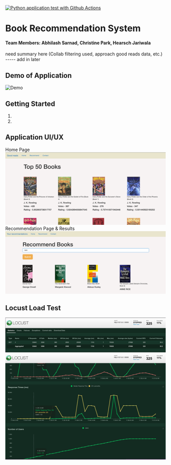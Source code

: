 [![Python application test with Github Actions](https://github.com/SarnadAbhilash/bookRecSys/actions/workflows/main.yml/badge.svg)](https://github.com/SarnadAbhilash/bookRecSys/actions/workflows/main.yml)

# Book Recommendation System
#### Team Members: Abhilash Sarnad, Christine Park, Hearsch Jariwala

need summary here (Collab filtering used, approach good reads data, etc.) ----- add in later

## Demo of Application
![Demo](./images/Book-recommend-vid.gif)

## Getting Started
1. 
2. 

## Application UI/UX
Home Page
![Home Page - Top 50 Books](./images/app_home_page.png)
Recommendation Page & Results
![Recommend Page - User Search](./images/recommend_page.png)

## Locust Load Test
![Locust Load Test Stats](./images/locust_load_test2.png)
![Locust Load Test Results](./images/locust_load_test.png)
